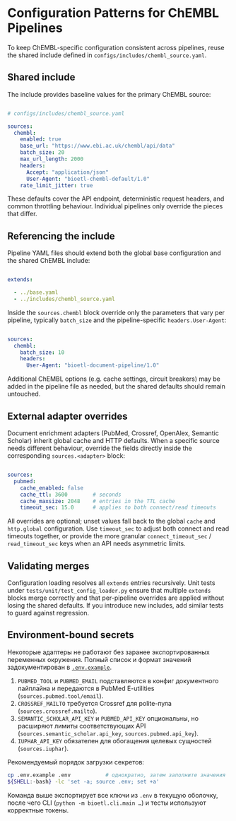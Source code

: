 # Configuration Patterns for ChEMBL Pipelines

To keep ChEMBL-specific configuration consistent across pipelines, reuse the shared include defined in `configs/includes/chembl_source.yaml`.

## Shared include

The include provides baseline values for the primary ChEMBL source:

```yaml

# configs/includes/chembl_source.yaml

sources:
  chembl:
    enabled: true
    base_url: "https://www.ebi.ac.uk/chembl/api/data"
    batch_size: 20
    max_url_length: 2000
    headers:
      Accept: "application/json"
      User-Agent: "bioetl-chembl-default/1.0"
    rate_limit_jitter: true

```

These defaults cover the API endpoint, deterministic request headers, and common throttling behaviour. Individual pipelines only override the pieces that differ.

## Referencing the include

Pipeline YAML files should extend both the global base configuration and the shared ChEMBL include:

```yaml

extends:

  - ../base.yaml
  - ../includes/chembl_source.yaml

```

Inside the `sources.chembl` block override only the parameters that vary per pipeline, typically `batch_size` and the pipeline-specific `headers.User-Agent`:

```yaml

sources:
  chembl:
    batch_size: 10
    headers:
      User-Agent: "bioetl-document-pipeline/1.0"

```

Additional ChEMBL options (e.g. cache settings, circuit breakers) may be added in the pipeline file as needed, but the shared defaults should remain untouched.

## External adapter overrides

Document enrichment adapters (PubMed, Crossref, OpenAlex, Semantic Scholar) inherit global cache and HTTP defaults. When a specific source needs different behaviour, override the fields directly inside the corresponding `sources.<adapter>` block:

```yaml

sources:
  pubmed:
    cache_enabled: false
    cache_ttl: 3600        # seconds
    cache_maxsize: 2048    # entries in the TTL cache
    timeout_sec: 15.0      # applies to both connect/read timeouts

```

All overrides are optional; unset values fall back to the global `cache` and `http.global` configuration. Use `timeout_sec` to adjust both connect and read timeouts together, or provide the more granular `connect_timeout_sec` / `read_timeout_sec` keys when an API needs asymmetric limits.

## Validating merges

Configuration loading resolves all `extends` entries recursively. Unit tests under `tests/unit/test_config_loader.py` ensure that multiple `extends` blocks merge correctly and that per-pipeline overrides are applied without losing the shared defaults. If you introduce new includes, add similar tests to guard against regression.

## Environment-bound secrets

Некоторые адаптеры не работают без заранее экспортированных переменных окружения.
Полный список и формат значений задокументирован в [`.env.example`](../.env.example).

1. `PUBMED_TOOL` и `PUBMED_EMAIL` подставляются в конфиг документного пайплайна и
   передаются в PubMed E-utilities (`sources.pubmed.tool/email`).
2. `CROSSREF_MAILTO` требуется Crossref для polite-пула (`sources.crossref.mailto`).
3. `SEMANTIC_SCHOLAR_API_KEY` и `PUBMED_API_KEY` опциональны, но расширяют лимиты
   соответствующих API (`sources.semantic_scholar.api_key`, `sources.pubmed.api_key`).
4. `IUPHAR_API_KEY` обязателен для обогащения целевых сущностей (`sources.iuphar`).

Рекомендуемый порядок загрузки секретов:

```bash
cp .env.example .env           # однократно, затем заполните значения
${SHELL:-bash} -lc 'set -a; source .env; set +a'

```

Команда выше экспортирует все ключи из `.env` в текущую оболочку, после чего CLI
(`python -m bioetl.cli.main …`) и тесты используют корректные токены.
